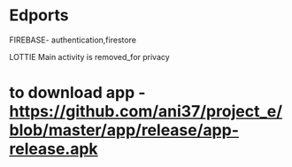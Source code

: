 # Edports

FIREBASE- authentication,firestore


LOTTIE
Main activity is removed_for privacy


# to download app -https://github.com/ani37/project_e/blob/master/app/release/app-release.apk
